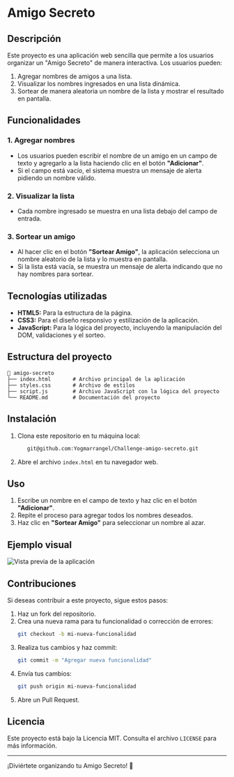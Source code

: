 # Amigo Secreto

## Descripción

Este proyecto es una aplicación web sencilla que permite a los usuarios organizar un "Amigo Secreto" de manera interactiva. Los usuarios pueden:

1. Agregar nombres de amigos a una lista.
2. Visualizar los nombres ingresados en una lista dinámica.
3. Sortear de manera aleatoria un nombre de la lista y mostrar el resultado en pantalla.

## Funcionalidades

### 1. Agregar nombres
- Los usuarios pueden escribir el nombre de un amigo en un campo de texto y agregarlo a la lista haciendo clic en el botón **"Adicionar"**.
- Si el campo está vacío, el sistema muestra un mensaje de alerta pidiendo un nombre válido.

### 2. Visualizar la lista
- Cada nombre ingresado se muestra en una lista debajo del campo de entrada.

### 3. Sortear un amigo
- Al hacer clic en el botón **"Sortear Amigo"**, la aplicación selecciona un nombre aleatorio de la lista y lo muestra en pantalla.
- Si la lista está vacía, se muestra un mensaje de alerta indicando que no hay nombres para sortear.

## Tecnologías utilizadas

- **HTML5:** Para la estructura de la página.
- **CSS3:** Para el diseño responsivo y estilización de la aplicación.
- **JavaScript:** Para la lógica del proyecto, incluyendo la manipulación del DOM, validaciones y el sorteo.

## Estructura del proyecto

```
📂 amigo-secreto
├── index.html       # Archivo principal de la aplicación
├── styles.css       # Archivo de estilos
├── script.js        # Archivo JavaScript con la lógica del proyecto
└── README.md        # Documentación del proyecto
```

## Instalación

1. Clona este repositorio en tu máquina local:
   ```bash
      git@github.com:Yogmarrangel/Challenge-amigo-secreto.git
   ```

2. Abre el archivo `index.html` en tu navegador web.

## Uso

1. Escribe un nombre en el campo de texto y haz clic en el botón **"Adicionar"**.
2. Repite el proceso para agregar todos los nombres deseados.
3. Haz clic en **"Sortear Amigo"** para seleccionar un nombre al azar.

## Ejemplo visual

![Vista previa de la aplicación](https://yogmarrangel.github.io/Challenge-amigo-secreto/)

## Contribuciones

Si deseas contribuir a este proyecto, sigue estos pasos:

1. Haz un fork del repositorio.
2. Crea una nueva rama para tu funcionalidad o corrección de errores:
   ```bash
   git checkout -b mi-nueva-funcionalidad
   ```
3. Realiza tus cambios y haz commit:
   ```bash
   git commit -m "Agregar nueva funcionalidad"
   ```
4. Envía tus cambios:
   ```bash
   git push origin mi-nueva-funcionalidad
   ```
5. Abre un Pull Request.

## Licencia

Este proyecto está bajo la Licencia MIT. Consulta el archivo `LICENSE` para más información.

---

¡Diviértete organizando tu Amigo Secreto! 🎉
